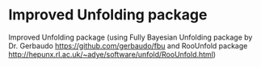 # Improved Unfolding package
Improved Unfolding package (using Fully Bayesian Unfolding package by Dr. Gerbaudo https://github.com/gerbaudo/fbu and RooUnfold package http://hepunx.rl.ac.uk/~adye/software/unfold/RooUnfold.html)
